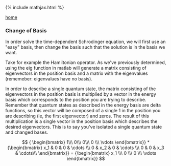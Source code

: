 {% include mathjax.html %}

[home](/README.md)



### Change of Basis

In order solve the time-dependent Schrodinger equation, we will first use an "easy" basis, then change the basis such that the 
solution is in the basis we want. 

Take for example the Hamiltonian operator. As we've previously determined, using the eig function in matlab will generate a matrix consisting of eigenvectors in the position basis and a matrix with the eigenvalues (rememeber: eigenvalues have no basis). 

In order to describe a single quantum state, the matrix consisting of the eigenvectors in the position basis is multiplied by a vector in the energy basis which corresponds to the position you are trying to describe. Remember that quantum states as described in the energy basis are delta functions, so this vector will be composed of a single 1 in the position you are describing (ie, the first eigenvector) and zeros. The result of this multiplication is a single vector in the position basis which describes the desired eigenvectors. This is to say you've isolated a single quantum state and changed bases. 

$$ { \begin{bmatrix} 1\\\ 0\\\ 0\\\ 0 \\\ \vdots \end{bmatrix}} * {\begin{bmatrix} x_1 & 0 & 0 & \cdots \\\ 0 & x_2 & 0 & \cdots \\\ 0 & 0 & x_3 & \cdots\\\ \end{bmatrix}} = 
{\begin{bmatrix} x_1 \\\ 0 \\\ 0 \\\ \vdots \end{bmatrix}} $$ 



